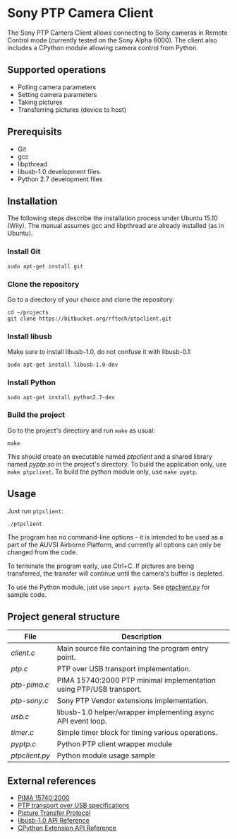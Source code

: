 # Sony PTP Camera Client #

The Sony PTP Camera Client allows connecting to Sony cameras in Remote Control mode (currently tested on the Sony Alpha 6000). The client also includes a CPython module allowing camera control from Python.

## Supported operations ##

* Polling camera parameters
* Setting camera parameters
* Taking pictures
* Transferring pictures (device to host)

## Prerequisits ##

* Git
* gcc
* libpthread
* libusb-1.0 development files
* Python 2.7 development files

## Installation ##

The following steps describe the installation process under Ubuntu 15.10 (Wily).
The manual assumes gcc and libpthread are already installed (as in Ubuntu).

### Install Git ###

    sudo apt-get install git

### Clone the repository ###

Go to a directory of your choice and clone the repository:

    cd ~/projects
    git clone https://bitbucket.org/rftech/ptpclient.git

### Install libusb ###

Make sure to install libusb-1.0, do not confuse it with libusb-0.1:

    sudo apt-get install libusb-1.0-dev

### Install Python ###

    sudo apt-get install python2.7-dev

### Build the project ###

Go to the project's directory and run `make` as usual:

    make

This should create an executable named *ptpclient* and a shared library named *pyptp.so* in the project's directory.
To build the application only, use `make ptpclient`.
To build the python module only, use `make pyptp`.


## Usage ##

Just run `ptpclient`:

    ./ptpclient

The program has no command-line options - it is intended to be used as a part of the AUVSI Airborne Platform, and currently all options can only be changed from the code.

To terminate the program early, use Ctrl+C. If pictures are being transferred, the transfer will continue until the camera's buffer is depleted.

To use the Python module, just use `import pyptp`. See [ptpclient.py](ptpclient.py) for sample code.

## Project general structure ##

File           | Description
-------------- | -------------------------------------------------------------------
*client.c*     | Main source file containing the program entry point.
*ptp.c*        | PTP over USB transport implementation.
*ptp-pima.c*   | PIMA 15740:2000 PTP minimal implementation using PTP/USB transport.
*ptp-sony.c*   | Sony PTP Vendor extensions implementation.
*usb.c*        | libusb-1.0 helper/wrapper implementing async API event loop.
*timer.c*      | Simple timer block for timing various operations.
*pyptp.c*      | Python PTP client wrapper module
*ptpclient.py* | Python module usage sample

## External references ##
* [PIMA 15740:2000](people.ece.cornell.edu/land/courses/ece4760/FinalProjects/f2012/jmv87/site/files/pima15740-2000.pdf)
* [PTP transport over USB specifications](http://www.usb.org/developers/docs/devclass_docs/usb_still_img10.zip)
* [Picture Transfer Protocol](https://en.wikipedia.org/wiki/Picture_Transfer_Protocol)
* [libusb-1.0 API Reference](http://libusb.sourceforge.net/api-1.0/)
* [CPython Extension API Reference](https://docs.python.org/2/extending/index.html)